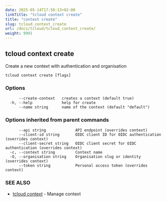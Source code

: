 ```yaml
---
date: 2025-05-14T17:58:13+02:00
linkTitle: "tcloud context create"
title: "context create"
slug: tcloud_context_create
url: /docs/tcloud/tcloud_context_create/
weight: 9991
---
```

## tcloud context create

Create a new context with authentication and organisation

```
tcloud context create [flags]
```

### Options

```
      --create-context   creates a context (default true)
  -h, --help             help for create
      --name string      name of the context (default "default")
```

### Options inherited from parent commands

```
      --api string             API endpoint (overrides context)
      --client-id string       OIDC client ID for OIDC authentication (overrides context)
      --client-secret string   OIDC client secret for OIDC authentication (overrides context)
  -c, --context string         Context name
  -O, --organisation string    Organisation slug or identity (overrides context)
      --token string           Personal access token (overrides context)
```

### SEE ALSO

* [tcloud context](/docs/tcloud/tcloud_context/)	 - Manage context

